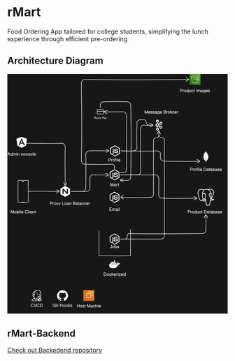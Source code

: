 # rMart

Food Ordering App tailored for college students, simplifying the lunch experience through efficient pre-ordering

## Architecture Diagram

![Architecture Diagram](https://github.com/Ashwin-DevAsh/rMart/blob/main/diagram-export-12-25-2023-4_51_14-PM.png)

## rMart-Backend
[Check out Backedend repository](https://github.com/Ashwin-DevAsh/rMart-Backend)
